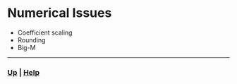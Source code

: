 # Numerical Issues
- Coefficient scaling
- Rounding
- Big-M

------------------------------------------------------------------------------

### [Up][up] | [Help][help]

[up]: ../README.md
[help]: ../../0_help/README.md